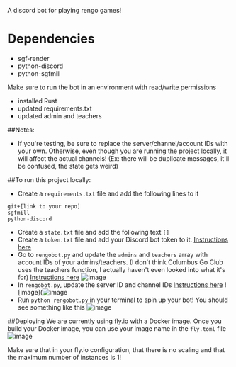 A discord bot for playing rengo games!

# Dependencies
- sgf-render
- python-discord
- python-sgfmill

Make sure to run the bot in an environment with read/write permissions


* installed Rust
* updated requirements.txt
* updated admin and teachers


##Notes: 
* If you're testing, be sure to replace the server/channel/account IDs with your own. Otherwise, even though you are running the project locally, it will affect the actual channels! (Ex: there will be duplicate messages, it'll be confused, the state gets weird)
  
##To run this project locally:
* Create a `requirements.txt` file and add the following lines to it
```
git+[link to your repo]
sgfmill
python-discord
```
* Create a `state.txt` file and add the following text
`[]`
* Create a `token.txt` file and add your Discord bot token to it. [Instructions here](https://www.online-tech-tips.com/computer-tips/what-is-a-discord-token-and-how-to-get-one/#:~:text=To%20get%20a%20Discord%20bot%20token%2C%20you%20first%20have%20to%20create%20a%20bot%3A)
* Go to `rengobot.py` and update the `admins` and `teachers` array with account IDs of your admins/teachers. (I don't think Columbus Go Club uses the teachers function, I actually haven't even looked into what it's for) [Instructions here](https://support.discord.com/hc/en-us/articles/206346498-Where-can-I-find-my-User-Server-Message-ID-)
  ![image](https://github.com/katie-oh/rengobot/assets/56092878/3d5b8632-4688-4bc8-9268-c8fa4dacef83)
* In `rengobot.py`, update the server ID and channel IDs [Instructions here](https://support.discord.com/hc/en-us/articles/206346498-Where-can-I-find-my-User-Server-Message-ID-)
![image](![image](https://github.com/katie-oh/rengobot/assets/56092878/d86bf8c6-371e-439b-8a42-5f5b136881e3)
* Run `python rengobot.py` in your terminal to spin up your bot! You should see something like this
![image](https://github.com/katie-oh/rengobot/assets/56092878/77231e71-8aab-4b03-80d2-4a16903423e7)

##Deploying
We are currently using fly.io with a Docker image. Once you build your Docker image, you can use your image name in the `fly.toml` file
![image](https://github.com/katie-oh/rengobot/assets/56092878/281e7851-362e-47f3-90b1-9a8e58ca31a8)

Make sure that in your fly.io configuration, that there is no scaling and that the maximum number of instances is 1! 
